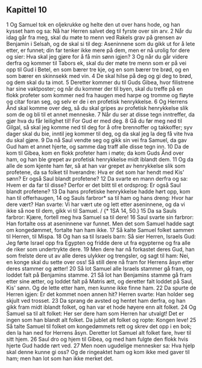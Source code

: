 ## Kapittel 10

1 Og Samuel tok en oljekrukke og helte den ut over hans hode, og han kysset ham og sa: Nå har Herren salvet deg til fyrste over sin arv.
2 Når du idag går fra meg, skal du møte to menn ved Rakels grav på grensen av Benjamin i Selsah, og de skal si til deg: Aseninnene som du gikk ut for å lete etter, er funnet; din far tenker ikke mere på dem, men er nå urolig for dere og sier: Hva skal jeg gjøre for å få min sønn igjen?
3 Og når du går videre derfra og kommer til Tabors ek, skal du der møte tre menn som er på vei opp til Gud i Betel, en som bærer tre kje, og en som bærer tre brød, og en som bærer en skinnsekk med vin.
4 De skal hilse på deg og gi deg to brød, og dem skal du ta imot.
5 Deretter kommer du til Guds Gibea, hvor filistrene har sine vaktposter; og når du kommer der til byen, skal du treffe på en flokk profeter som kommer ned fra haugen med harpe og tromme og fløyte og citar foran seg, og selv er de i en profetisk henrykkelse.
6 Og Herrens Ånd skal komme over deg, så du skal gripes av profetisk henrykkelse slik som de og bli til et annet menneske.
7 Når du ser at disse tegn inntreffer, da gjør hva du får leilighet til! For Gud er med deg.
8 Gå du før meg ned til Gilgal, så skal jeg komme ned til deg for å ofre brennoffer og takkoffer; syv dager skal du bie, inntil jeg kommer til deg, og da skal jeg la deg få vite hva du skal gjøre.
9 Da nå Saul vendte seg og gikk sin vei fra Samuel, da gav Gud ham et annet hjerte, og samme dag traff alle disse tegn inn.
10 Da de kom til Gibea, kom en flokk profeter ham i møte; da kom Guds Ånd over ham, og han ble grepet av profetisk henrykkelse midt iblandt dem.
11 Og da alle de som kjente ham før, så at han var grepet av henrykkelse slik som profetene, da sa folket til hverandre: Hva er det som har hendt med Kis' sønn? Er også Saul blandt profetene?
12 Da svarte en mann derfra og sa: Hvem er da far til disse? Derfor er det blitt til et ordsprog: Er også Saul blandt profetene?
13 Da hans profetiske henrykkelse hadde hørt opp, kom han til offerhaugen,
14 og Sauls farbror* sa til ham og hans dreng: Hvor har dere vært? Han svarte: Vi har vært ute og lett etter aseninnene, og da vi ikke så noe til dem, gikk vi til Samuel. / {* 1SA 14, 50.}
15 Da sa Sauls farbror: Kjære, fortell meg hva Samuel sa til dere!
16 Saul svarte sin farbror: Han fortalte oss at aseninnene var funnet. Men det som Samuel hadde sagt om kongedømmet, fortalte han ham ikke.
17 Så kalte Samuel folket sammen til Herren, til Mispa.
18 Og han sa til Israels barn: Så sier Herren, Israels Gud: Jeg førte Israel opp fra Egypten og fridde dere ut fra egypterne og fra alle de riker som undertrykte dere.
19 Men dere har nå forkastet deres Gud, han som frelste dere ut av alle deres ulykker og trengsler, og sagt til ham: Nei, en konge skal du sette over oss! Så still dere nå fram for Herrens åsyn etter deres stammer og ætter!
20 Så lot Samuel alle Israels stammer gå fram, og loddet falt på Benjamins stamme.
21 Så lot han Benjamins stamme gå fram etter sine ætter, og loddet falt på Matris ætt, og deretter falt loddet på Saul, Kis' sønn. Og de lette etter ham, men kunne ikke finne ham.
22 Da spurte de Herren igjen: Er det kommet noen annen hit? Herren svarte: Han holder seg skjult ved trosset.
23 Da sprang de avsted og hentet ham derfra, og han gikk fram midt iblandt folket, og han var et hode høyere enn alt folket.
24 Og Samuel sa til alt folket: Her ser dere ham som Herren har utvalgt! Det er ingen som han blandt alt folket. Da jublet alt folket og ropte: Kongen leve!
25 Så talte Samuel til folket om kongedømmets rett og skrev det opp i en bok; den la han ned for Herrens åsyn. Deretter lot Samuel alt folket fare, hver til sitt hjem.
26 Saul dro og hjem til Gibea, og med ham fulgte den flokk hvis hjerte Gud hadde rørt ved.
27 Men noen ugudelige mennesker sa: Hva hjelp skal denne kunne gi oss? Og de ringeaktet ham og kom ikke med gaver til ham; men han lot som han ikke merket det.
